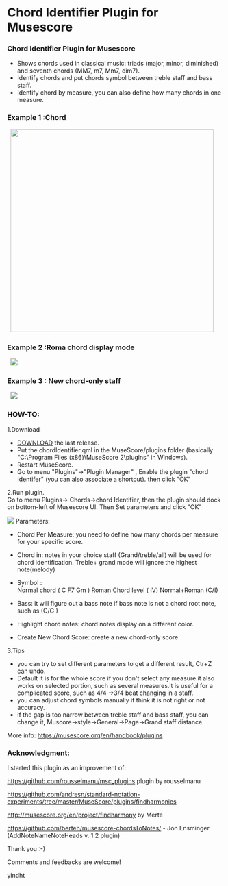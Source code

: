 # Chord Identifier Plugin for Musescore

<h3>Chord Identifier Plugin  for Musescore</h3>

- Shows chords used in classical music: triads (major, minor, diminished) and seventh chords (MM7, m7, Mm7, dim7).
- Identify chords and put chords symbol between treble staff and bass staff.
- Identify chord by measure, you can also define how many chords in one measure.    

<h3>Example 1 :Chord</h3>  
<img height="474px" src="https://github.com/yindht/msc_plugins/blob/master/example1.png"/>  
<br/>  

<h3>Example 2 :Roma chord display mode</h3>  
<img src="https://github.com/yindht/msc_plugins/blob/master/example2.png"/>  
<br/>  

<h3>Example 3 : New chord-only staff</h3>  
<img src="https://github.com/yindht/msc_plugins/blob/master/example3.png"/>  
<br/> 

<h3>HOW-TO:</h3>


1.Download 
- [DOWNLOAD](https://github.com/yindht/msc_plugins) the last release.  
- Put the chordIdentifier.qml in the MuseScore/plugins folder (basically "C:\Program Files (x86)\MuseScore 2\plugins" in Windows).
- Restart MuseScore.
- Go to menu "Plugins"->"Plugin Manager" , Enable the plugin "chord Identifer" (you can also associate a shortcut). then click "OK"

  
2.Run plugin.  
Go to menu Plugins-> Chords->chord Identifier, then the plugin should dock on bottom-left of Musescore UI.
Then Set parameters and click "OK" 
  
<img src="https://github.com/yindht/msc_plugins/blob/master/panel.png"/>
Parameters:  

- Chord Per Measure: you need to define how many chords per measure for your specific score.  

- Chord in: notes in your choice staff (Grand/treble/all) will be used for chord identification. Treble+ grand mode will ignore the highest note(melody)
 

- Symbol :   
Normal chord ( C F7 Gm )
Roman Chord level ( Ⅳ)
Normal+Roman (C/I) 

- Bass: it will figure out a bass note if bass note is not a chord root note, such as (C/G )

- Highlight chord notes: chord notes display on a different color.

- Create New Chord Score: create a new chord-only score
                         

3.Tips  
- you can try to set different parameters to get a different result, Ctr+Z can undo.
- Default it is for the whole score if you don't select any measure.it also works on selected portion, such as several measures.it is useful for a complicated score, such as 4/4 ->3/4 beat changing in a staff.
- you can adjust chord symbols manually if think it is not right or not accuracy.
- if the gap is too narrow between treble staff and bass staff, you can change it, Muscore->style->General->Page->Grand staff distance.
 


More info: https://musescore.org/en/handbook/plugins  

<h3>Acknowledgment:</h3>  
I started this plugin as an improvement of:  
                       
  https://github.com/rousselmanu/msc_plugins  plugin by rousselmanu
  
  https://github.com/andresn/standard-notation-experiments/tree/master/MuseScore/plugins/findharmonies  
  
  http://musescore.org/en/project/findharmony  by Merte  
  
  https://github.com/berteh/musescore-chordsToNotes/  - Jon Ensminger (AddNoteNameNoteHeads v. 1.2 plugin)  
  
  Thank you :-)

Comments and feedbacks are welcome!<br/> 

yindht

